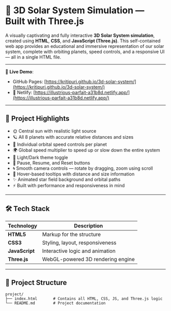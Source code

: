 # 🌌 3D Solar System Simulation — Built with Three.js

A visually captivating and fully interactive **3D Solar System simulation**, created using **HTML**, **CSS**, and **JavaScript (Three.js)**. This self-contained web app provides an educational and immersive representation of our solar system, complete with orbiting planets, speed controls, and a responsive UI — all in a single HTML file.

---
🔗 **Live Demo**:  
- GitHub Pages: [https://kritipuri.github.io/3d-solar-system/](https://kritipuri.github.io/3d-solar-system/)
- 🚀 Netlify: [https://illustrious-parfait-a31b8d.netlify.app/](https://illustrious-parfait-a31b8d.netlify.app/)
---

## 📌 Project Highlights

- 🌞 Central sun with realistic light source
- 🪐 All 8 planets with accurate relative distances and sizes
- 🔄 Individual orbital speed controls per planet
- 🌍 Global speed multiplier to speed up or slow down the entire system
- 🎨 Light/Dark theme toggle
- 🛑 Pause, Resume, and Reset buttons
- 🌀 Smooth camera controls — rotate by dragging, zoom using scroll
- 🧠 Hover-based tooltips with distance and size information
- ✨ Animated star field background and orbital paths
- ⚡ Built with performance and responsiveness in mind
---

## 🛠️ Tech Stack

| Technology | Description                          |
|------------|--------------------------------------|
| **HTML5**  | Markup for the structure             |
| **CSS3**   | Styling, layout, responsiveness      |
| **JavaScript** | Interactive logic and animation |
| **Three.js** | WebGL-powered 3D rendering engine  |

---

## 📂 Project Structure

```plaintext
project/
├── index.html       # Contains all HTML, CSS, JS, and Three.js logic
└── README.md        # Project documentation
